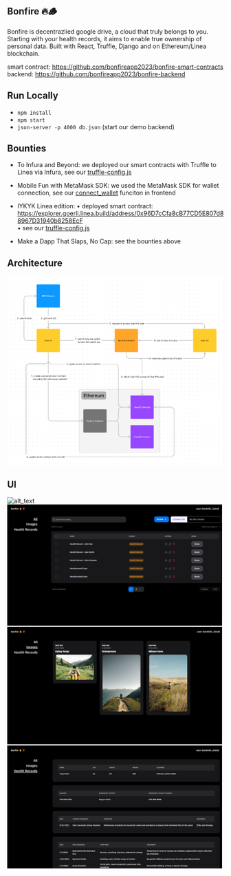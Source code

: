 ## Bonfire 🔥🪵
Bonfire is decentrazlied google drive, a cloud that truly belongs to you. Starting with your health records, it aims to enable true ownership of personal data. Built with React, Truffle, Django and on Ethereum/Linea blockchain. 

smart contract: https://github.com/bonfireapp2023/bonfire-smart-contracts  
backend: https://github.com/bonfireapp2023/bonfire-backend  

## Run Locally
* `npm install`
* `npm start`
* `json-server -p 4000 db.json` (start our demo backend)
   
## Bounties
* To Infura and Beyond: we deployed our smart contracts with Truffle to Linea via Infura, see our [truffle-config.js](https://github.com/bonfireapp2023/bonfire-smart-contracts/blob/main/truffle-config.js#L57C20-L57C20)
    
* Mobile Fun with MetaMask SDK: we used the MetaMask SDK for wallet connection, see our [connect_wallet](https://github.com/bonfireapp2023/bonfire-frontend/blob/main/src/pages/landing.js) funciton in frontend
    
* IYKYK Linea edition: 
    • deployed smart contract: https://explorer.goerli.linea.build/address/0x96D7cCfa8cB77CD5E807d88967D31940b8258EcF  
    • see our [truffle-config.js](https://github.com/bonfireapp2023/bonfire-smart-contracts/blob/main/truffle-config.js#L57C20-L57C20)  
      
* Make a Dapp That Slaps, No Cap: see the bounties above

## Architecture
<img alt="alt_text" width="500px" src="./src/images/arc.png" />

## UI
<img alt="alt_text" width="500px" src="./src/images/1.png" />
<img alt="alt_text" width="500px" src="./src/images/2.png" />
<img alt="alt_text" width="500px" src="./src/images/3.png" />
<img alt="alt_text" width="500px" src="./src/images/4.png" />